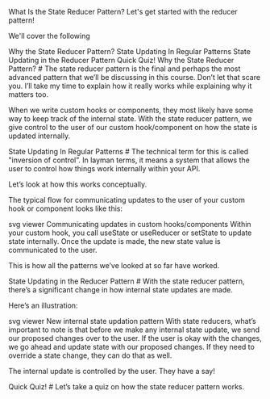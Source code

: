 What Is the State Reducer Pattern?
Let's get started with the reducer pattern!

We'll cover the following

Why the State Reducer Pattern?
State Updating In Regular Patterns
State Updating in the Reducer Pattern
Quick Quiz!
Why the State Reducer Pattern? #
The state reducer pattern is the final and perhaps the most advanced pattern that we’ll be discussing in this course. Don’t let that scare you. I’ll take my time to explain how it really works while explaining why it matters too.

When we write custom hooks or components, they most likely have some way to keep track of the internal state. With the state reducer pattern, we give control to the user of our custom hook/component on how the state is updated internally.

State Updating In Regular Patterns #
The technical term for this is called "inversion of control”. In layman terms, it means a system that allows the user to control how things work internally within your API.

Let’s look at how this works conceptually.

The typical flow for communicating updates to the user of your custom hook or component looks like this:

svg viewer
Communicating updates in custom hooks/components
Within your custom hook, you call useState or useReducer or setState to update state internally. Once the update is made, the new state value is communicated to the user.

This is how all the patterns we’ve looked at so far have worked.

State Updating in the Reducer Pattern #
With the state reducer pattern, there’s a significant change in how internal state updates are made.

Here’s an illustration:

svg viewer
New internal state updation pattern
With state reducers, what’s important to note is that before we make any internal state update, we send our proposed changes over to the user. If the user is okay with the changes, we go ahead and update state with our proposed changes. If they need to override a state change, they can do that as well.

The internal update is controlled by the user. They have a say!

Quick Quiz! #
Let’s take a quiz on how the state reducer pattern works.


